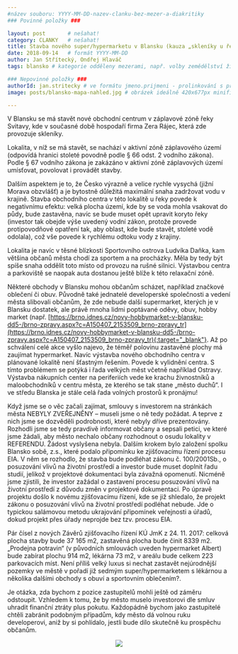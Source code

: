 ```yaml
---
#název souboru: YYYY-MM-DD-nazev-clanku-bez-mezer-a-diakritiky
### Povinné položky ###

layout: post       # nešahat!
category: CLANKY   # nešahat!
title: Stavba nového super/hypermarketu v Blansku (kauza „skleníky u řeky“)
date: 2018-09-14   # formát YYYY-MM-DD
author: Jan Střítecký, Ondřej Hlaváč
tags: blansko # kategorie odděleny mezerami, např. volby zemědělství životní-prostředí piráti (viz https://jihomoravsky.pirati.cz/tags/)

### Nepovinné položky ###
authorId: jan.stritecky # ve formátu jmeno.prijmeni - prolinkování s profilem přes uid
image: posts/blansko-mapa-nahled.jpg # obrázek ideálně 420x677px minifikovaný přes https://tinypng.com/

---
```


V Blansku se má stavět nové obchodní centrum v záplavové zóně řeky Svitavy, kde v současné době hospodaří firma Zera Rájec, která zde provozuje skleníky.

Lokalita, v níž se má stavět, se nachází v aktivní zóně záplavového území (odpovídá hranici stoleté povodně podle § 66 odst. 2 vodního zákona). Podle § 67 vodního zákona je zakázáno v aktivní zóně záplavových území umísťovat, povolovat i provádět stavby.

Dalším aspektem je to, že Česko výrazně a velice rychle vysychá (jižní Morava obzvlášť) a je bytostně důležitá maximální snaha zadržovat vodu v krajině. Stavba obchodního centra v této lokalitě u řeky povede k negativnímu efektu: velká plocha území, kde by se voda mohla vsakovat do půdy, bude zastavěna, navíc se bude muset opět upravit koryto řeky (investor tak obejde výše uvedený vodní zákon, protože provede protipovodňové opatření tak, aby oblast, kde bude stavět, stoleté vodě odolala), což vše povede k rychlému odtoku vody z krajiny.

Lokalita je navíc v těsné blízkosti Sportovního ostrova Ludvíka Daňka, kam většina občanů města chodí za sportem a na procházky. Měla by tedy být spíše snaha oddělit toto místo od provozu na rušné silnici. Výstavbou centra a parkoviště se naopak auta dostanou ještě blíže k této relaxační zóně.

Některé obchody v Blansku mohou občanům scházet, například značkové oblečení či obuv. Původně také jednatelé developerské společnosti a vedení města slibovali občanům, že zde nebude další supermarket, kterých je v Blansku dostatek, ale právě mnoha lidmi poptávané oděvy, obuv, hobby market (např. [https://brno.idnes.cz/novy-hobbymarket-v-blansku-dd5-/brno-zpravy.aspx?c=A150407_2153509_brno-zpravy_tr](https://brno.idnes.cz/novy-hobbymarket-v-blansku-dd5-/brno-zpravy.aspx?c=A150407_2153509_brno-zpravy_tr){:target="_blank"}. Až po schválení celé akce vyšlo najevo, že téměř polovinu zastavěné plochy má zaujímat hypermarket. Navíc výstavba nového obchodního centra v plánované lokalitě není šťastným řešením. Povede k vylidnění centra. S tímto problémem se potýká i řada velkých měst včetně například Ostravy. Výstavba nákupních center na periferiích vede ke krachu živnostníků a maloobchodníků v centru města, ze kterého se tak stane „město duchů“. I ve středu Blanska je stále celá řada volných prostorů k pronájmu!

Když jsme se o věc začali zajímat, smlouvy s investorem na stránkách města NEBYLY ZVEŘEJNĚNY – museli jsme o ně tedy požádat. A teprve z nich jsme se dozvěděli podrobnosti, které nebyly dříve prezentovány. Rozhodli jsme se tedy pravdivě informovat občany a sepsali petici, ve které jsme žádali, aby město nechalo občany rozhodnout o osudu lokality v REFERENDU. Žádost vyslyšena nebyla. Dalším krokem bylo založení spolku Blansko sobě, z.s., které podalo připomínku ke zjišťovacímu řízení procesu EIA. V něm se rozhodlo, že stavba bude podléhat zákonu č. 100/2001Sb., o posuzování vlivů na životní prostředí a investor bude muset doplnit řadu studií, jelikož v projektové dokumentaci byla závažná opomenutí. Nicméně jsme zjistili, že investor zažádal o zastavení procesu posuzování vlivů na životní prostředí z důvodu změn v projektové dokumentaci. Po úpravě projektu došlo k novému zjišťovacímu řízení, kde se již shledalo, že projekt zákonu o posuzování vlivů na životní prostředí podléhat nebude. Jde o typickou salámovou metodu ukrajování připomínek veřejnosti a úřadů, dokud projekt přes úřady neprojde bez tzv. procesu EIA.

Pár čísel z nových Závěrů zjišťovacího řízení KÚ JmK z 24. 11. 2017: celková plocha stavby bude 37 165 m2, zastavěná plocha bude činit 8339 m2. „Prodejna potravin“ (v původních smlouvách uveden hypermarket Albert) bude zabírat plochu 914 m2, lékárna 73 m2, v areálu bude celkem 223 parkovacích míst. Není příliš velký luxus si nechat zastavět nejúrodnější pozemky ve městě v pořadí již sedmým super/hypermarketem s lékárnou a několika dalšími obchody s obuví a sportovním oblečením?.

Je otázka, zda bychom z pozice zastupitelů mohli ještě od záměru odstoupit. Vzhledem k tomu, že by město muselo investorovi dle smluv uhradit finanční ztráty plus pokutu. Každopádně bychom jako zastupitelé chtěli zabránit podobným případům, kdy město dá volnou ruku developerovi, aniž by si pohlídalo, jestli bude dílo skutečně ku prospěchu občanům.


<div style="text-align:center">
<img src="https://jihomoravsky.pirati.czposts/blansko-mapa.jpg" style="max-width:100%">
</div>

